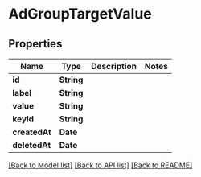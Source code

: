 # AdGroupTargetValue

## Properties
Name | Type | Description | Notes
------------ | ------------- | ------------- | -------------
**id** | **String** |  | 
**label** | **String** |  | 
**value** | **String** |  | 
**keyId** | **String** |  | 
**createdAt** | **Date** |  | 
**deletedAt** | **Date** |  | 

[[Back to Model list]](../README.md#documentation-for-models) [[Back to API list]](../README.md#documentation-for-api-endpoints) [[Back to README]](../README.md)


